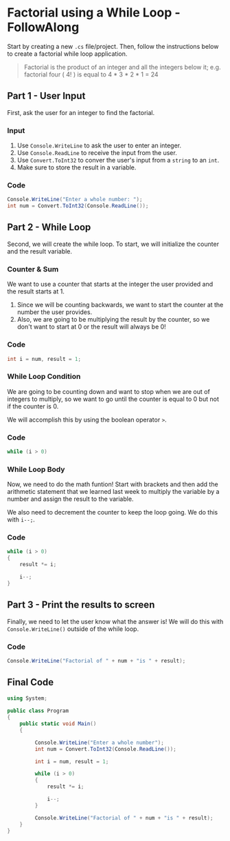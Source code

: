 # Factorial using a While Loop - FollowAlong
Start by creating a new `.cs` file/project. Then, follow the instructions below to create a factorial while loop application.
>Factorial is the product of an integer and all the integers below it; e.g. factorial four ( 4! ) is equal to 4 * 3 * 2 * 1 = 24

## Part 1 - User Input
First, ask the user for an integer to find the factorial. 

### Input
1. Use `Console.WriteLine` to ask the user to enter an integer. 
1. Use `Console.ReadLine` to receive the input from the user.
1. Use `Convert.ToInt32` to conver the user's input from a `string` to an `int`.
1. Make sure to store the result in a variable. 

### Code
```cs
Console.WriteLine("Enter a whole number: ");
int num = Convert.ToInt32(Console.ReadLine());
```

## Part 2 - While Loop
Second, we will create the while loop. To start, we will initialize the counter and the result variable.

### Counter & Sum
We want to use a counter that starts at the integer the user provided and the result starts at 1. 

1. Since we will be counting backwards, we want to start the counter at the number the user provides.
1. Also, we are going to be multiplying the result by the counter, so we don't want to start at 0 or the result will always be 0!

### Code

```cs
int i = num, result = 1;
```

### While Loop Condition
We are going to be counting down and want to stop when we are out of integers to multiply, so we want to go until the counter is equal to 0 but not if the counter is 0.

We will accomplish this by using the boolean operator `>`.

### Code

```cs
while (i > 0)
```

### While Loop Body
Now, we need to do the math funtion! Start with brackets and then add the arithmetic statement that we learned last week to multiply the variable by a number and assign the result to the variable. 

We also need to decrement the counter to keep the loop going. We do this with `i--;`.

### Code

```cs
while (i > 0)
{
    result *= i;

    i--;
}
```

## Part 3 - Print the results to screen
Finally, we need to let the user know what the answer is! We will do this with `Console.WriteLine()` outside of the while loop.

### Code 

```cs
Console.WriteLine("Factorial of " + num + "is " + result);
```

## Final Code

```cs
using System;
					
public class Program
{
	public static void Main()
	{

         Console.WriteLine("Enter a whole number");
         int num = Convert.ToInt32(Console.ReadLine());

         int i = num, result = 1;

         while (i > 0)
         {
             result *= i;

             i--;
         }

         Console.WriteLine("Factorial of " + num + "is " + result);
    }
}
```


